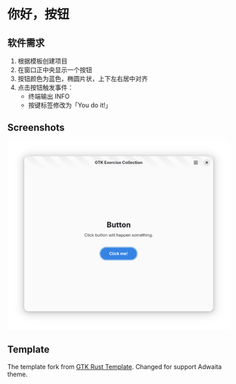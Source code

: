 # 你好，按钮

## 软件需求

1. 根据模板创建项目
2. 在窗口正中央显示一个按钮
3. 按钮颜色为蓝色，椭圆片状，上下左右居中对齐
4. 点击按钮触发事件：
    - 终端输出 INFO
    - 按键标签修改为「You do it!」

## Screenshots

![screenshot](data/resources/screenshots/screenshot.png)

## Template

The template fork from [GTK Rust Template](https://gitlab.gnome.org/World/Rust/gtk-rust-template). Changed for support Adwaita theme.
